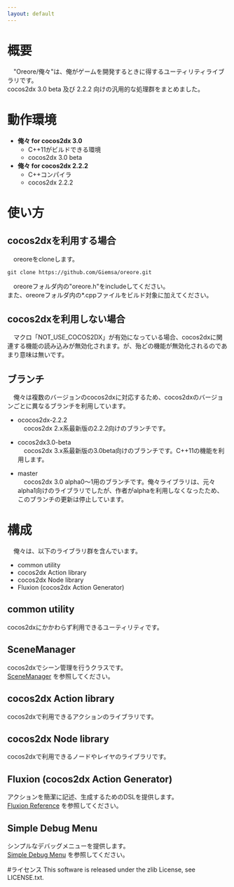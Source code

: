 ```yaml
---
layout: default
---
```

# 概要
　"Oreore/俺々"は、俺がゲームを開発するときに得するユーティリティライブラリです。  
cocos2dx 3.0 beta 及び 2.2.2 向けの汎用的な処理群をまとめました。

# 動作環境
* **俺々 for cocos2dx 3.0**
	* C++11がビルドできる環境
	* cocos2dx 3.0 beta
* **俺々 for cocos2dx 2.2.2**
	* C++コンパイラ
	* cocos2dx 2.2.2

# 使い方

## cocos2dxを利用する場合
　oreoreをcloneします。

	git clone https://github.com/Giemsa/oreore.git

　oreoreフォルダ内の"oreore.h"をincludeしてください。  
また、oreoreフォルダ内の*.cppファイルをビルド対象に加えてください。

## cocos2dxを利用しない場合
　マクロ「NOT_USE_COCOS2DX」が有効になっている場合、cocos2dxに関連する機能の読み込みが無効化されます。が、殆どの機能が無効化されるのであまり意味は無いです。

## ブランチ
　俺々は複数のバージョンのcocos2dxに対応するため、cocos2dxのバージョンごとに異なるブランチを利用しています。

* ococos2dx-2.2.2  
	　cocos2dx 2.x系最新版の2.2.2向けのブランチです。

* cocos2dx3.0-beta  
	　cocos2dx 3.x系最新版の3.0beta向けのブランチです。C++11の機能を利用します。

* master  
	　cocos2dx 3.0 alpha0〜1用のブランチです。俺々ライブラリは、元々alpha1向けのライブラリでしたが、作者がalphaを利用しなくなったため、このブランチの更新は停止しています。

# 構成
　俺々は、以下のライブラリ群を含んでいます。

* common utility
* cocos2dx Action library
* cocos2dx Node library
* Fluxion (cocos2dx Action Generator)

## common utility
cocos2dxにかかわらず利用できるユーティリティです。

## SceneManager
cocos2dxでシーン管理を行うクラスです。  
[SceneManager](./scenemanager.html) を参照してください。

## cocos2dx Action library
cocos2dxで利用できるアクションのライブラリです。

## cocos2dx Node library
cocos2dxで利用できるノードやレイヤのライブラリです。

## Fluxion (cocos2dx Action Generator)
アクションを簡潔に記述、生成するためのDSLを提供します。  
[Fluxion Reference](./fluxion.html) を参照してください。

## Simple Debug Menu
シンプルなデバッグメニューを提供します。  
[Simple Debug Menu](./sdm.html) を参照してください。

#ライセンス
This software is released under the zlib License, see LICENSE.txt.